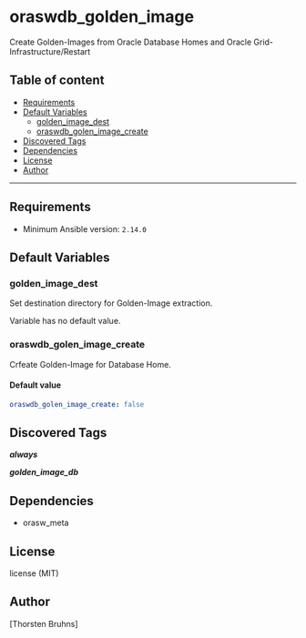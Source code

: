# oraswdb_golden_image

Create Golden-Images from Oracle Database Homes and Oracle Grid-Infrastructure/Restart

## Table of content

- [Requirements](#requirements)
- [Default Variables](#default-variables)
  - [golden_image_dest](#golden_image_dest)
  - [oraswdb_golen_image_create](#oraswdb_golen_image_create)
- [Discovered Tags](#discovered-tags)
- [Dependencies](#dependencies)
- [License](#license)
- [Author](#author)

---

## Requirements

- Minimum Ansible version: `2.14.0`


## Default Variables

### golden_image_dest

Set destination directory for Golden-Image extraction.

Variable has no default value.

### oraswdb_golen_image_create

Crfeate Golden-Image for Database Home.

#### Default value

```YAML
oraswdb_golen_image_create: false
```

## Discovered Tags

**_always_**

**_golden_image_db_**


## Dependencies

- orasw_meta

## License

license (MIT)

## Author

[Thorsten Bruhns]
